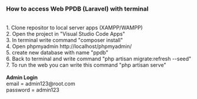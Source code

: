 <h3>How to access Web PPDB (Laravel) with terminal</h3><br>
1. Clone repositor to local server apps (XAMPP/WAMPP)<br>
2. Open the project in "Visual Studio Code Apps"<br>
3. In terminal write command "composer install"<br>
4. Open phpmyadmin http://localhost/phpmyadmin/<br>
5. create new database with name "ppdb"<br>
6. Back to terminal and write command "php artisan migrate:refresh --seed"<br>
7. To run the web you can write this command "php artisan serve"<br>
<br>
<b>Admin Login</b><br>
email    = admin123@root.com <br>
password = admin123
